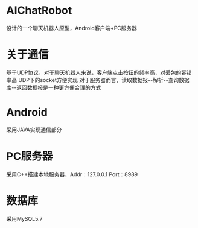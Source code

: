 # AIChatRobot
设计的一个聊天机器人原型，Android客户端+PC服务器

# 关于通信
基于UDP协议，对于聊天机器人来说，客户端点击按钮的频率高，对丢包的容错率高
UDP下的socket方便实现
对于服务器而言，读取数据报--解析--查询数据库--返回数据报是一种更方便合理的方式

# Android
采用JAVA实现通信部分

# PC服务器
采用C++搭建本地服务器，Addr：127.0.0.1 Port：8989

# 数据库
采用MySQL5.7
